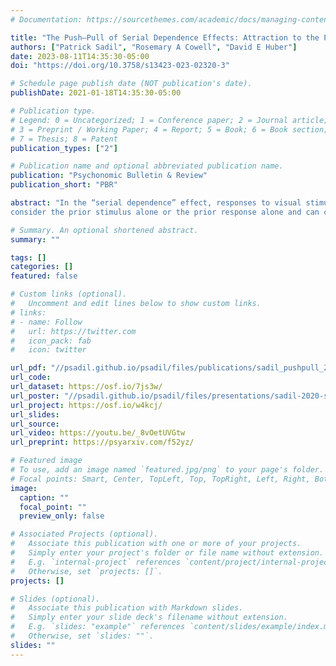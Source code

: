 ```yaml
---
# Documentation: https://sourcethemes.com/academic/docs/managing-content/

title: "The Push–Pull of Serial Dependence Effects: Attraction to the Prior Response and Repulsion from the Prior Stimulus"
authors: ["Patrick Sadil", "Rosemary A Cowell", "David E Huber"]
date: 2023-08-11T14:35:30-05:00
doi: "https://doi.org/10.3758/s13423-023-02320-3"

# Schedule page publish date (NOT publication's date).
publishDate: 2021-01-18T14:35:30-05:00

# Publication type.
# Legend: 0 = Uncategorized; 1 = Conference paper; 2 = Journal article;
# 3 = Preprint / Working Paper; 4 = Report; 5 = Book; 6 = Book section;
# 7 = Thesis; 8 = Patent
publication_types: ["2"]

# Publication name and optional abbreviated publication name.
publication: "Psychonomic Bulletin & Review"
publication_short: "PBR"

abstract: "In the “serial dependence” effect, responses to visual stimuli appear biased toward the last trial's stimulus. However, several kinds of serial dependence exist, with some reflecting prior stimuli and others reflecting prior responses. One-factor analyses
consider the prior stimulus alone or the prior response alone and can consider both variables only via separate analyses. We demonstrate that one-factor analyses are potentially misleading and can reach conclusions that are opposite from the truth if both dependencies exist. To address this limitation, we developed two-factor analyses (model comparison with hierarchical Bayesian modeling and an empirical “quadrant analysis”), which consider trial-by-trial combinations of prior response and prior stimulus. Two-factor analyses can tease apart the two dependencies if applied to a sufficiently large dataset. We applied these analyses to a new study and to four previously published studies. When applying a model that included the possibility of both dependencies, there was no evidence of attraction to the prior stimulus in any dataset, but there was evidence of attraction to the prior response in all datasets. Two of the datasets contained sufficient constraint to determine that both dependencies were needed to explain the results. For these datasets, the dependency on the prior stimulus was repulsive rather than attractive. Our results are consistent with the claim that both dependencies exist in most serial dependence studies (the two-dependence model was not ruled out for any dataset) and, furthermore, that the two dependencies work against each other."

# Summary. An optional shortened abstract.
summary: ""

tags: []
categories: []
featured: false

# Custom links (optional).
#   Uncomment and edit lines below to show custom links.
# links:
# - name: Follow
#   url: https://twitter.com
#   icon_pack: fab
#   icon: twitter

url_pdf: "//psadil.github.io/psadil/files/publications/sadil_pushpull_2023.pdf"
url_code: 
url_dataset: https://osf.io/7js3w/
url_poster: "//psadil.github.io/psadil/files/presentations/sadil-2020-serialdependence.pdf"
url_project: https://osf.io/w4kcj/ 
url_slides:
url_source:
url_video: https://youtu.be/_8vOetUVGtw
url_preprint: https://psyarxiv.com/f52yz/

# Featured image
# To use, add an image named `featured.jpg/png` to your page's folder. 
# Focal points: Smart, Center, TopLeft, Top, TopRight, Left, Right, BottomLeft, Bottom, BottomRight.
image:
  caption: ""
  focal_point: ""
  preview_only: false

# Associated Projects (optional).
#   Associate this publication with one or more of your projects.
#   Simply enter your project's folder or file name without extension.
#   E.g. `internal-project` references `content/project/internal-project/index.md`.
#   Otherwise, set `projects: []`.
projects: []

# Slides (optional).
#   Associate this publication with Markdown slides.
#   Simply enter your slide deck's filename without extension.
#   E.g. `slides: "example"` references `content/slides/example/index.md`.
#   Otherwise, set `slides: ""`.
slides: ""
---
```


